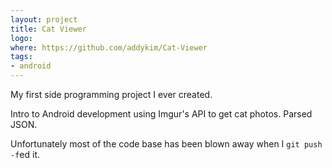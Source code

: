 ```yaml
---
layout: project
title: Cat Viewer
logo:
where: https://github.com/addykim/Cat-Viewer
tags:
- android
---
```

My first side programming project I ever created.

Intro to Android development using Imgur's API to get cat photos. Parsed JSON.

Unfortunately most of the code base has been blown away when I `git push -f`ed it.
